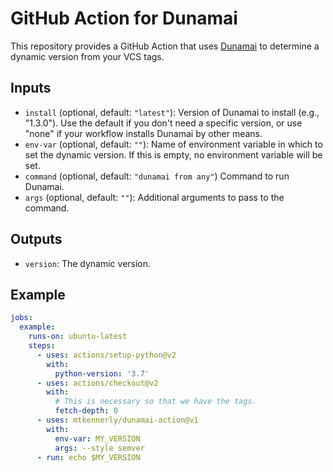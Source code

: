 # GitHub Action for Dunamai
This repository provides a GitHub Action that uses
[Dunamai](https://github.com/mtkennerly/dunamai)
to determine a dynamic version from your VCS tags.

## Inputs
* `install` (optional, default: `"latest"`):
  Version of Dunamai to install (e.g., "1.3.0").
  Use the default if you don't need a specific version,
  or use "none" if your workflow installs Dunamai by other means.
* `env-var` (optional, default: `""`):
  Name of environment variable in which to set the dynamic version.
  If this is empty, no environment variable will be set.
* `command` (optional, default: `"dunamai from any"`)
  Command to run Dunamai.
* `args` (optional, default: `""`):
  Additional arguments to pass to the command.

## Outputs
* `version`: The dynamic version.

## Example
```yaml
jobs:
  example:
    runs-on: ubuntu-latest
    steps:
      - uses: actions/setup-python@v2
        with:
          python-version: '3.7'
      - uses: actions/checkout@v2
        with:
          # This is necessary so that we have the tags.
          fetch-depth: 0
      - uses: mtkennerly/dunamai-action@v1
        with:
          env-var: MY_VERSION
          args: --style semver
      - run: echo $MY_VERSION
```
